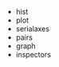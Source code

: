 <script type="text/javascript">
document.getElementById("learn_displays").className += " selected";
</script>





- hist
- plot
- serialaxes
- pairs
- graph
- inspectors
